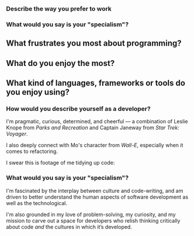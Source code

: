 ### Describe the way you prefer to work
### What would you say is your "specialism"?
## What frustrates you most about programming?
## What do you enjoy the most?
## What kind of languages, frameworks or tools do you enjoy using?

### How would you describe yourself as a developer?

I'm pragmatic, curious, determined, and cheerful –– a combination of Leslie Knope from _Parks and Recreation_ and Captain Janeway from _Star Trek: Voyager_. 


I also deeply connect with Mo's character from _Wall-E_, especially when it comes to refactoring. 

I swear this is footage of me tidying up code:

### What would you say is your "specialism"?

I'm fascinated by the interplay between culture and code-writing, and am driven to better understand the human aspects of software development as well as the technological.

I'm also grounded in my love of problem-solving, my curiosity, and my mission to carve out a space for developers who relish thinking critically about code _and_ the cultures in which it’s developed. 

